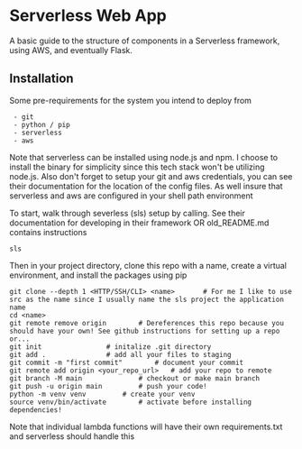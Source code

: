 # Serverless Web App

A basic guide to the structure of components in a Serverless framework, using AWS, and eventually Flask.

## Installation

Some pre-requirements for the system you intend to deploy from

```
 - git
 - python / pip
 - serverless
 - aws
```

Note that serverless can be installed using node.js and npm. I choose to install the binary for simplicity since this tech stack won't be utilizing node.js.
Also don't forget to setup your git and aws credentials, you can see their documentation for the location of the config files.
As well insure that serverless and aws are configured in your shell path environment

To start, walk through severless (sls) setup by calling. See their documentation for developing in their framework OR old_README.md contains instructions

```sls```

Then in your project directory, clone this repo with a name, create a virtual environment, and install the packages using pip

```
git clone --depth 1 <HTTP/SSH/CLI> <name>		# For me I like to use src as the name since I usually name the sls project the application name
cd <name>
git remote remove origin		# Dereferences this repo because you should have your own! See github instructions for setting up a repo or...
git init   	  			# initalize .git directory
git add .				# add all your files to staging
git commit -m "first commit"		# document your commit
git remote add origin <your_repo_url>	# add your repo to remote
git branch -M main    			# checkout or make main branch
git push -u origin main			# push your code!
python -m venv venv			# create your venv
source venv/bin/activate		# activate before installing dependencies!
```

Note that individual lambda functions will have their own requirements.txt and serverless should handle this
